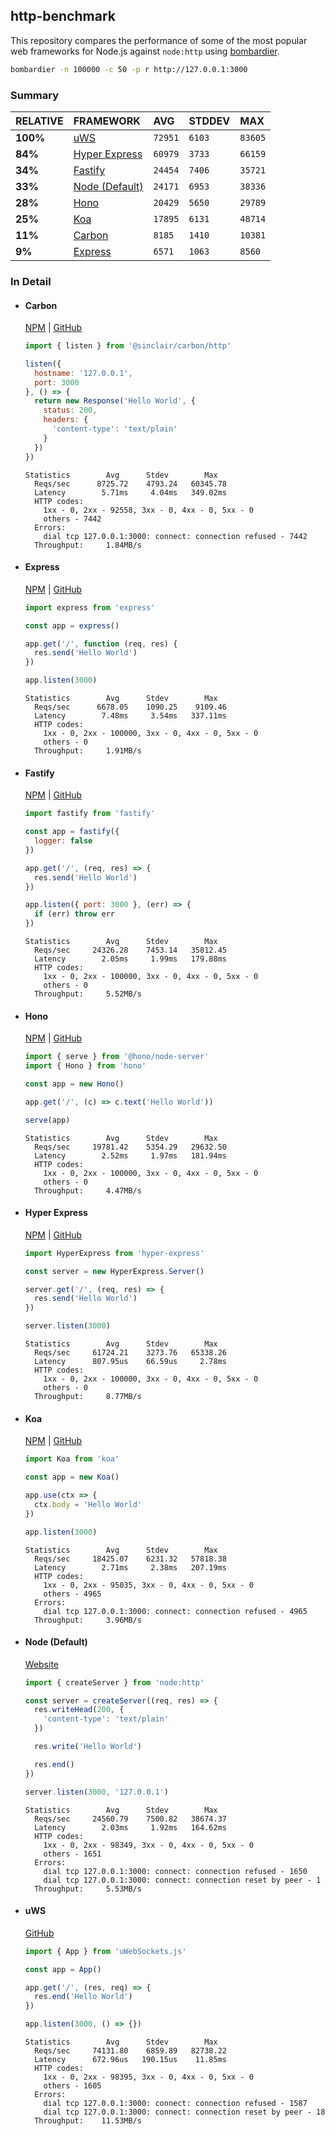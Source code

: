## http-benchmark

This repository compares the performance of some of the most popular web frameworks for Node.js against `node:http` using [bombardier](https://github.com/codesenberg/bombardier).

```bash
bombardier -n 100000 -c 50 -p r http://127.0.0.1:3000
```

### Summary

| RELATIVE | FRAMEWORK | AVG | STDDEV | MAX |
| :--- | :--- | :--- | :--- | :--- |
| **100%** | [uWS](#uws) | `72951` | `6103` | `83605` |
| **84%** | [Hyper Express](#hyper-express) | `60979` | `3733` | `66159` |
| **34%** | [Fastify](#fastify) | `24454` | `7406` | `35721` |
| **33%** | [Node (Default)](#node-default) | `24171` | `6953` | `38336` |
| **28%** | [Hono](#hono) | `20429` | `5650` | `29789` |
| **25%** | [Koa](#koa) | `17895` | `6131` | `48714` |
| **11%** | [Carbon](#carbon) | `8185` | `1410` | `10381` |
| **9%** | [Express](#express) | `6571` | `1063` | `8560` |


### In Detail

- #### Carbon
  [NPM](https://npmjs.com/@sinclair/carbon) | [GitHub](https://github.com/sinclairzx81/carbon)
  ```js
  import { listen } from '@sinclair/carbon/http'

  listen({
    hostname: '127.0.0.1',
    port: 3000
  }, () => {
    return new Response('Hello World', {
      status: 200,
      headers: {
        'content-type': 'text/plain'
      }
    })
  })
  ```

  ```
  Statistics        Avg      Stdev        Max
    Reqs/sec      8725.72    4793.24   60345.78
    Latency        5.71ms     4.04ms   349.02ms
    HTTP codes:
      1xx - 0, 2xx - 92558, 3xx - 0, 4xx - 0, 5xx - 0
      others - 7442
    Errors:
      dial tcp 127.0.0.1:3000: connect: connection refused - 7442
    Throughput:     1.84MB/s
  ```

- #### Express
  [NPM](https://npmjs.com/express) | [GitHub](https://github.com/expressjs/express)
  ```js
  import express from 'express'

  const app = express()

  app.get('/', function (req, res) {
    res.send('Hello World')
  })

  app.listen(3000)
  ```

  ```
  Statistics        Avg      Stdev        Max
    Reqs/sec      6678.05    1090.25    9109.46
    Latency        7.48ms     3.54ms   337.11ms
    HTTP codes:
      1xx - 0, 2xx - 100000, 3xx - 0, 4xx - 0, 5xx - 0
      others - 0
    Throughput:     1.91MB/s
  ```

- #### Fastify
  [NPM](https://npmjs.com/fastify) | [GitHub](https://github.com/fastify/fastify)
  ```js
  import fastify from 'fastify'

  const app = fastify({
    logger: false
  })

  app.get('/', (req, res) => {
    res.send('Hello World')
  })

  app.listen({ port: 3000 }, (err) => {
    if (err) throw err
  })
  ```

  ```
  Statistics        Avg      Stdev        Max
    Reqs/sec     24326.28    7453.14   35812.45
    Latency        2.05ms     1.99ms   179.88ms
    HTTP codes:
      1xx - 0, 2xx - 100000, 3xx - 0, 4xx - 0, 5xx - 0
      others - 0
    Throughput:     5.52MB/s
  ```

- #### Hono
  [NPM](https://npmjs.com/hono) | [GitHub](https://github.com/honojs/hono)
  ```js
  import { serve } from '@hono/node-server'
  import { Hono } from 'hono'

  const app = new Hono()

  app.get('/', (c) => c.text('Hello World'))

  serve(app)
  ```

  ```
  Statistics        Avg      Stdev        Max
    Reqs/sec     19781.42    5354.29   29632.50
    Latency        2.52ms     1.97ms   181.94ms
    HTTP codes:
      1xx - 0, 2xx - 100000, 3xx - 0, 4xx - 0, 5xx - 0
      others - 0
    Throughput:     4.47MB/s
  ```

- #### Hyper Express
  [NPM](https://npmjs.com/hyper-express) | [GitHub](https://github.com/kartikk221/hyper-express)
  ```js
  import HyperExpress from 'hyper-express'

  const server = new HyperExpress.Server()

  server.get('/', (req, res) => {
    res.send('Hello World')
  })

  server.listen(3000)
  ```

  ```
  Statistics        Avg      Stdev        Max
    Reqs/sec     61724.21    3273.76   65338.26
    Latency      807.95us    66.59us     2.78ms
    HTTP codes:
      1xx - 0, 2xx - 100000, 3xx - 0, 4xx - 0, 5xx - 0
      others - 0
    Throughput:     8.77MB/s
  ```

- #### Koa
  [NPM](https://npmjs.com/koa) | [GitHub](https://github.com/koajs/koa)
  ```js
  import Koa from 'koa'

  const app = new Koa()

  app.use(ctx => {
    ctx.body = 'Hello World'
  })

  app.listen(3000)
  ```

  ```
  Statistics        Avg      Stdev        Max
    Reqs/sec     18425.07    6231.32   57818.38
    Latency        2.71ms     2.38ms   207.19ms
    HTTP codes:
      1xx - 0, 2xx - 95035, 3xx - 0, 4xx - 0, 5xx - 0
      others - 4965
    Errors:
      dial tcp 127.0.0.1:3000: connect: connection refused - 4965
    Throughput:     3.96MB/s
  ```

- #### Node (Default)
  [Website](https://nodejs.org/api/http.html)
  ```js
  import { createServer } from 'node:http'

  const server = createServer((req, res) => {
    res.writeHead(200, {
      'content-type': 'text/plain'
    })

    res.write('Hello World')

    res.end()
  })

  server.listen(3000, '127.0.0.1')
  ```

  ```
  Statistics        Avg      Stdev        Max
    Reqs/sec     24560.79    7500.82   38674.37
    Latency        2.03ms     1.92ms   164.62ms
    HTTP codes:
      1xx - 0, 2xx - 98349, 3xx - 0, 4xx - 0, 5xx - 0
      others - 1651
    Errors:
      dial tcp 127.0.0.1:3000: connect: connection refused - 1650
      dial tcp 127.0.0.1:3000: connect: connection reset by peer - 1
    Throughput:     5.53MB/s
  ```

- #### uWS
  [GitHub](https://github.com/uNetworking/uWebSockets.js)
  ```js
  import { App } from 'uWebSockets.js'

  const app = App()

  app.get('/', (res, req) => {
    res.end('Hello World')
  })

  app.listen(3000, () => {})
  ```

  ```
  Statistics        Avg      Stdev        Max
    Reqs/sec     74131.80    6859.89   82738.22
    Latency      672.96us   190.15us    11.85ms
    HTTP codes:
      1xx - 0, 2xx - 98395, 3xx - 0, 4xx - 0, 5xx - 0
      others - 1605
    Errors:
      dial tcp 127.0.0.1:3000: connect: connection refused - 1587
      dial tcp 127.0.0.1:3000: connect: connection reset by peer - 18
    Throughput:    11.53MB/s
  ```


